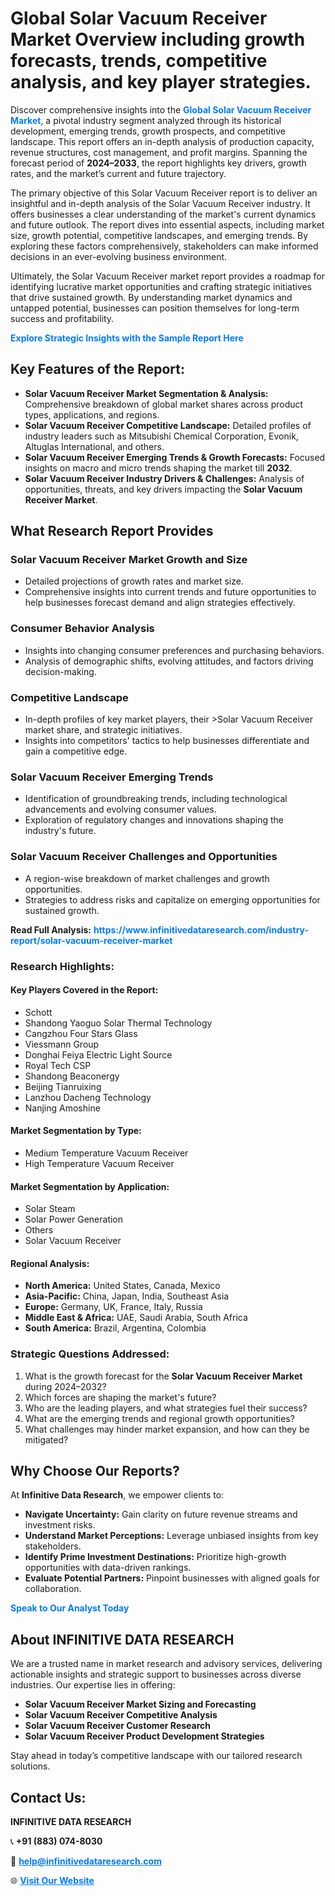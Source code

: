 <h1>Global Solar Vacuum Receiver Market Overview including growth forecasts, trends, competitive analysis, and key player strategies.</h1>
<p>
Discover comprehensive insights into the 
<a href="https://www.infinitivedataresearch.com/industry-report/solar-vacuum-receiver-market" rel="dofollow" style="color: #007BFF; text-decoration: none;"><strong>Global Solar Vacuum Receiver Market</strong></a>, a pivotal industry segment analyzed through its historical development, emerging trends, growth prospects, and competitive landscape. This report offers an in-depth analysis of production capacity, revenue structures, cost management, and profit margins. Spanning the forecast period of <strong>2024–2033</strong>, the report highlights key drivers, growth rates, and the market’s current and future trajectory.
</p>
<p>
The primary objective of this Solar Vacuum Receiver report is to deliver an insightful and in-depth analysis of the Solar Vacuum Receiver industry. It offers businesses a clear understanding of the market's current dynamics and future outlook. The report dives into essential aspects, including market size, growth potential, competitive landscapes, and emerging trends. By exploring these factors comprehensively, stakeholders can make informed decisions in an ever-evolving business environment.
</p>
<p>
Ultimately, the Solar Vacuum Receiver market report provides a roadmap for identifying lucrative market opportunities and crafting strategic initiatives that drive sustained growth. By understanding market dynamics and untapped potential, businesses can position themselves for long-term success and profitability.
</p>
<p>
<a href="https://www.infinitivedataresearch.com/request-sample/reportId=104221" style="color: #007BFF; text-decoration: none;"><strong>Explore Strategic Insights with the Sample Report Here</strong></a>
</p>

<h2>Key Features of the Report:</h2>
<ul>
<li><strong>Solar Vacuum Receiver Market Segmentation & Analysis:</strong> Comprehensive breakdown of global market shares across product types, applications, and regions.</li>
<li><strong>Solar Vacuum Receiver Competitive Landscape:</strong> Detailed profiles of industry leaders such as Mitsubishi Chemical Corporation, Evonik, Altuglas International, and others.</li>
<li><strong>Solar Vacuum Receiver Emerging Trends & Growth Forecasts:</strong> Focused insights on macro and micro trends shaping the market till <strong>2032</strong>.</li>
<li><strong>Solar Vacuum Receiver Industry Drivers & Challenges:</strong> Analysis of opportunities, threats, and key drivers impacting the <strong>Solar Vacuum Receiver Market</strong>.</li>
</ul>

<h2>What Research Report Provides</h2>
<h3>Solar Vacuum Receiver Market Growth and Size</h3>
<ul>
<li>Detailed projections of growth rates and market size.</li>
<li>Comprehensive insights into current trends and future opportunities to help businesses forecast demand and align strategies effectively.</li>
</ul>

<h3>Consumer Behavior Analysis</h3>
<ul>
<li>Insights into changing consumer preferences and purchasing behaviors.</li>
<li>Analysis of demographic shifts, evolving attitudes, and factors driving decision-making.</li>
</ul>

<h3>Competitive Landscape</h3>
<ul>
<li>In-depth profiles of key market players, their >Solar Vacuum Receiver market share, and strategic initiatives.</li>
<li>Insights into competitors' tactics to help businesses differentiate and gain a competitive edge.</li>
</ul>

<h3>Solar Vacuum Receiver Emerging Trends</h3>
<ul>
<li>Identification of groundbreaking trends, including technological advancements and evolving consumer values.</li>
<li>Exploration of regulatory changes and innovations shaping the industry's future.</li>
</ul>

<h3>Solar Vacuum Receiver Challenges and Opportunities</h3>
<ul>
<li>A region-wise breakdown of market challenges and growth opportunities.</li>
<li>Strategies to address risks and capitalize on emerging opportunities for sustained growth.</li>
</ul>
<p><strong>Read Full Analysis:</strong> <a href="https://www.infinitivedataresearch.com/industry-report/solar-vacuum-receiver-market" rel="dofollow" style="color: #007BFF; text-decoration: none;"><strong>https://www.infinitivedataresearch.com/industry-report/solar-vacuum-receiver-market</strong></a></p>
<h3>Research Highlights:</h3>
<h4>Key Players Covered in the Report:</h4>
<ul><li>Schott</li><li>Shandong Yaoguo Solar Thermal Technology</li><li>Cangzhou Four Stars Glass</li><li>Viessmann Group</li><li>Donghai Feiya Electric Light Source</li><li>Royal Tech CSP</li><li>Shandong Beaconergy</li><li>Beijing Tianruixing</li><li>Lanzhou Dacheng Technology</li><li>Nanjing Amoshine</li></ul>
<h4>Market Segmentation by Type:</h4>
<ul><li>Medium Temperature Vacuum Receiver</li><li>High Temperature Vacuum Receiver</li></ul>
<h4>Market Segmentation by Application:</h4>
<ul><li>Solar Steam</li><li>Solar Power Generation</li><li>Others</li><li>Solar Vacuum Receiver</li></ul>

<h4>Regional Analysis:</h4>
<ul>
<li><strong>North America:</strong> United States, Canada, Mexico</li>
<li><strong>Asia-Pacific:</strong> China, Japan, India, Southeast Asia</li>
<li><strong>Europe:</strong> Germany, UK, France, Italy, Russia</li>
<li><strong>Middle East & Africa:</strong> UAE, Saudi Arabia, South Africa</li>
<li><strong>South America:</strong> Brazil, Argentina, Colombia</li>
</ul>

<h3>Strategic Questions Addressed:</h3>
<ol>
<li>What is the growth forecast for the <strong>Solar Vacuum Receiver Market</strong> during 2024–2032?</li>
<li>Which forces are shaping the market's future?</li>
<li>Who are the leading players, and what strategies fuel their success?</li>
<li>What are the emerging trends and regional growth opportunities?</li>
<li>What challenges may hinder market expansion, and how can they be mitigated?</li>
</ol>

<h2>Why Choose Our Reports?</h2>
<p>At <strong>Infinitive Data Research</strong>, we empower clients to:</p>
<ul>
<li><strong>Navigate Uncertainty:</strong> Gain clarity on future revenue streams and investment risks.</li>
<li><strong>Understand Market Perceptions:</strong> Leverage unbiased insights from key stakeholders.</li>
<li><strong>Identify Prime Investment Destinations:</strong> Prioritize high-growth opportunities with data-driven rankings.</li>
<li><strong>Evaluate Potential Partners:</strong> Pinpoint businesses with aligned goals for collaboration.</li>
</ul>
<p><a href="https://www.infinitivedataresearch.com/industry-report/solar-vacuum-receiver-market" rel="dofollow" style="color: #007BFF; text-decoration: none;"><strong>Speak to Our Analyst Today</strong></a></p>

<h2>About INFINITIVE DATA RESEARCH</h2>
<p>We are a trusted name in market research and advisory services, delivering actionable insights and strategic support to businesses across diverse industries. Our expertise lies in offering:</p>
<ul>
<li><strong>Solar Vacuum Receiver Market Sizing and Forecasting</strong></li>
<li><strong>Solar Vacuum Receiver Competitive Analysis</strong></li>
<li><strong>Solar Vacuum Receiver Customer Research</strong></li>
<li><strong>Solar Vacuum Receiver Product Development Strategies</strong></li>
</ul>
<p>Stay ahead in today’s competitive landscape with our tailored research solutions.</p>

<h2>Contact Us:</h2>
<p><strong>INFINITIVE DATA RESEARCH</strong></p>
<p>📞 <strong>+91 (883) 074-8030</strong></p>
<p>📧 <strong><a href="mailto:help@infinitivedataresearch.com" style="color: #007BFF;">help@infinitivedataresearch.com</a></strong></p>
<p>🌐 <strong><a href="https://www.infinitivedataresearch.com" rel="dofollow" style="color: #007BFF;">Visit Our Website</a></strong></p>